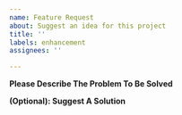 ```yaml
---
name: Feature Request
about: Suggest an idea for this project
title: ''
labels: enhancement
assignees: ''

---
```


**Please Describe The Problem To Be Solved**
<!--
(Please present a concise description of the problem to be addressed by this feature request.)
-->

**(Optional): Suggest A Solution**
<!--
(Please describe your preferred solution to the problem. Include an example of the public facing API so it can be discussed)
-->
